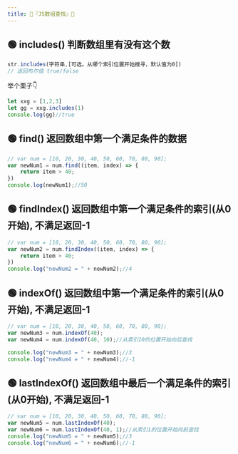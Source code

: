 ```yaml
---
title: 🍋『JS数组查找』🍋
---
```


## 🟢 includes() 判断数组里有没有这个数  
```js
str.includes(字符串,[可选。从哪个索引位置开始搜寻，默认值为0])
// 返回布尔值 true/false
```
举个栗子👇  
```js
let xxg = [1,2,3]
let gg = xxg.includes(1)
console.log(gg)//true
```

## 🟢 find() 返回数组中第一个满足条件的数据  
```js
// var num = [10, 20, 30, 40, 50, 60, 70, 80, 90];
var newNum1 = num.find((item, index) => {
    return item > 40;
})
console.log(newNum1);//50
```

## 🟢 findIndex() 返回数组中第一个满足条件的索引(从0开始), 不满足返回-1
```js
// var num = [10, 20, 30, 40, 50, 60, 70, 80, 90];
var newNum2 = num.findIndex((item, index) => {
    return item > 40;
})
console.log("newNum2 = " + newNum2);//4
```

## 🟢 indexOf() 返回数组中第一个满足条件的索引(从0开始), 不满足返回-1
```js
// var num = [10, 20, 30, 40, 50, 60, 70, 80, 90];
var newNum3 = num.indexOf(40);
var newNum4 = num.indexOf(40, 10);//从索引10的位置开始向后查找

console.log("newNum3 = " + newNum3);//3
console.log("newNum4 = " + newNum4);//-1
```

## 🟢 lastIndexOf() 返回数组中最后一个满足条件的索引(从0开始), 不满足返回-1
```js
// var num = [10, 20, 30, 40, 50, 60, 70, 80, 90];
var newNum5 = num.lastIndexOf(40);
var newNum6 = num.lastIndexOf(40, 1);//从索引1的位置开始向前查找
console.log("newNum5 = " + newNum5);//3
console.log("newNum6 = " + newNum6);//-1
```
